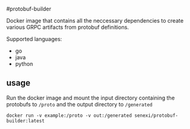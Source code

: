 #protobuf-builder

Docker image that contains all the neccessary dependencies to create various GRPC artifacts 
from protobuf definitions.

Supported languages:
- go
- java
- python
 
## usage

Run the docker image and mount the input directory containing the protobufs to `/proto` and the 
output directory to `/generated` 

```
docker run -v example:/proto -v out:/generated senexi/protobuf-builder:latest
```
